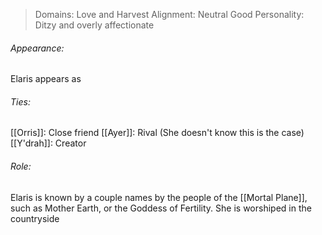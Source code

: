 > Domains: Love and Harvest
> Alignment: Neutral Good
> Personality: Ditzy and overly affectionate

###### Appearance:
Elaris appears as 
###### Ties:
[[Orris]]: Close friend
[[Ayer]]: Rival (She doesn't know this is the case)
[[Y'drah]]: Creator
###### Role:
Elaris is known by a couple names by the people of the [[Mortal Plane]], such as Mother Earth, or the Goddess of Fertility. She is worshiped in the countryside 